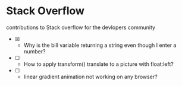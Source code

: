 # Stack Overflow
contributions to Stack overflow for the devlopers community

- [x] - Why is the bill variable returning a string even though I enter a number?
- [ ] - How to apply transform() translate to a picture with float:left?
- [ ] - linear gradient animation not working on any browser?